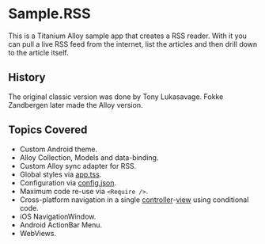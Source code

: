 # Sample.RSS

This is a Titanium Alloy sample app that creates a RSS reader. With it you can pull a live RSS feed from the internet, list the articles and then drill down to the article itself.

## History
The original classic version was done by Tony Lukasavage. Fokke Zandbergen later made the Alloy version.

## Topics Covered

* Custom Android theme.
* Alloy Collection, Models and data-binding.
* Custom Alloy sync adapter for RSS.
* Global styles via [app.tss](app/styles/app.tss).
* Configuration via [config.json](app/config.json).
* Maximum code re-use via `<Require />`.
* Cross-platform navigation in a single [controller](app/controllers/index.js)-[view](app/views/index.xml) using conditional code.
* iOS NavigationWindow.
* Android ActionBar Menu.
* WebViews.
